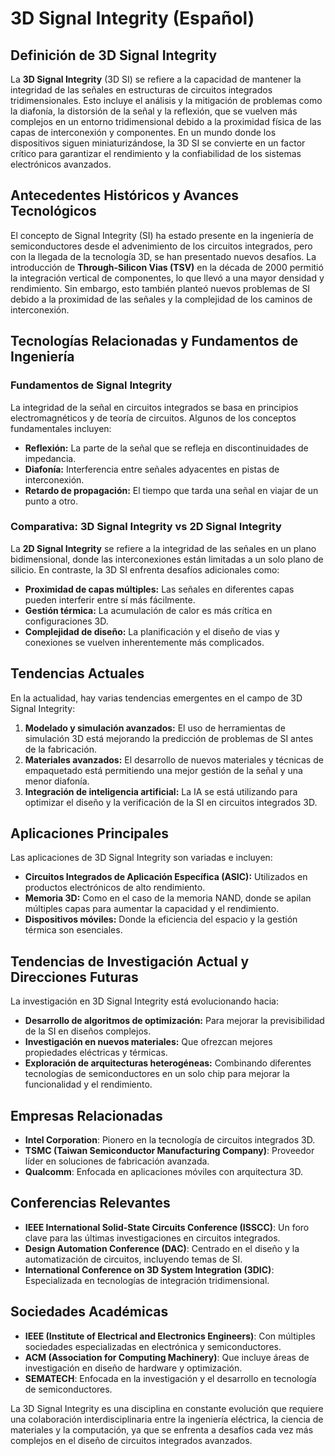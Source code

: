 # 3D Signal Integrity (Español)

## Definición de 3D Signal Integrity

La **3D Signal Integrity** (3D SI) se refiere a la capacidad de mantener la integridad de las señales en estructuras de circuitos integrados tridimensionales. Esto incluye el análisis y la mitigación de problemas como la diafonía, la distorsión de la señal y la reflexión, que se vuelven más complejos en un entorno tridimensional debido a la proximidad física de las capas de interconexión y componentes. En un mundo donde los dispositivos siguen miniaturizándose, la 3D SI se convierte en un factor crítico para garantizar el rendimiento y la confiabilidad de los sistemas electrónicos avanzados.

## Antecedentes Históricos y Avances Tecnológicos

El concepto de Signal Integrity (SI) ha estado presente en la ingeniería de semiconductores desde el advenimiento de los circuitos integrados, pero con la llegada de la tecnología 3D, se han presentado nuevos desafíos. La introducción de **Through-Silicon Vias (TSV)** en la década de 2000 permitió la integración vertical de componentes, lo que llevó a una mayor densidad y rendimiento. Sin embargo, esto también planteó nuevos problemas de SI debido a la proximidad de las señales y la complejidad de los caminos de interconexión.

## Tecnologías Relacionadas y Fundamentos de Ingeniería

### Fundamentos de Signal Integrity

La integridad de la señal en circuitos integrados se basa en principios electromagnéticos y de teoría de circuitos. Algunos de los conceptos fundamentales incluyen:

- **Reflexión:** La parte de la señal que se refleja en discontinuidades de impedancia.
- **Diafonía:** Interferencia entre señales adyacentes en pistas de interconexión.
- **Retardo de propagación:** El tiempo que tarda una señal en viajar de un punto a otro.

### Comparativa: 3D Signal Integrity vs 2D Signal Integrity

La **2D Signal Integrity** se refiere a la integridad de las señales en un plano bidimensional, donde las interconexiones están limitadas a un solo plano de silicio. En contraste, la 3D SI enfrenta desafíos adicionales como:

- **Proximidad de capas múltiples:** Las señales en diferentes capas pueden interferir entre sí más fácilmente.
- **Gestión térmica:** La acumulación de calor es más crítica en configuraciones 3D.
- **Complejidad de diseño:** La planificación y el diseño de vias y conexiones se vuelven inherentemente más complicados.

## Tendencias Actuales

En la actualidad, hay varias tendencias emergentes en el campo de 3D Signal Integrity:

1. **Modelado y simulación avanzados:** El uso de herramientas de simulación 3D está mejorando la predicción de problemas de SI antes de la fabricación.
2. **Materiales avanzados:** El desarrollo de nuevos materiales y técnicas de empaquetado está permitiendo una mejor gestión de la señal y una menor diafonía.
3. **Integración de inteligencia artificial:** La IA se está utilizando para optimizar el diseño y la verificación de la SI en circuitos integrados 3D.

## Aplicaciones Principales

Las aplicaciones de 3D Signal Integrity son variadas e incluyen:

- **Circuitos Integrados de Aplicación Específica (ASIC):** Utilizados en productos electrónicos de alto rendimiento.
- **Memoria 3D:** Como en el caso de la memoria NAND, donde se apilan múltiples capas para aumentar la capacidad y el rendimiento.
- **Dispositivos móviles:** Donde la eficiencia del espacio y la gestión térmica son esenciales.

## Tendencias de Investigación Actual y Direcciones Futuras

La investigación en 3D Signal Integrity está evolucionando hacia:

- **Desarrollo de algoritmos de optimización:** Para mejorar la previsibilidad de la SI en diseños complejos.
- **Investigación en nuevos materiales:** Que ofrezcan mejores propiedades eléctricas y térmicas.
- **Exploración de arquitecturas heterogéneas:** Combinando diferentes tecnologías de semiconductores en un solo chip para mejorar la funcionalidad y el rendimiento.

## Empresas Relacionadas

- **Intel Corporation**: Pionero en la tecnología de circuitos integrados 3D.
- **TSMC (Taiwan Semiconductor Manufacturing Company)**: Proveedor líder en soluciones de fabricación avanzada.
- **Qualcomm**: Enfocada en aplicaciones móviles con arquitectura 3D.

## Conferencias Relevantes

- **IEEE International Solid-State Circuits Conference (ISSCC)**: Un foro clave para las últimas investigaciones en circuitos integrados.
- **Design Automation Conference (DAC)**: Centrado en el diseño y la automatización de circuitos, incluyendo temas de SI.
- **International Conference on 3D System Integration (3DIC)**: Especializada en tecnologías de integración tridimensional.

## Sociedades Académicas

- **IEEE (Institute of Electrical and Electronics Engineers)**: Con múltiples sociedades especializadas en electrónica y semiconductores.
- **ACM (Association for Computing Machinery)**: Que incluye áreas de investigación en diseño de hardware y optimización.
- **SEMATECH**: Enfocada en la investigación y el desarrollo en tecnología de semiconductores.

La 3D Signal Integrity es una disciplina en constante evolución que requiere una colaboración interdisciplinaria entre la ingeniería eléctrica, la ciencia de materiales y la computación, ya que se enfrenta a desafíos cada vez más complejos en el diseño de circuitos integrados avanzados.